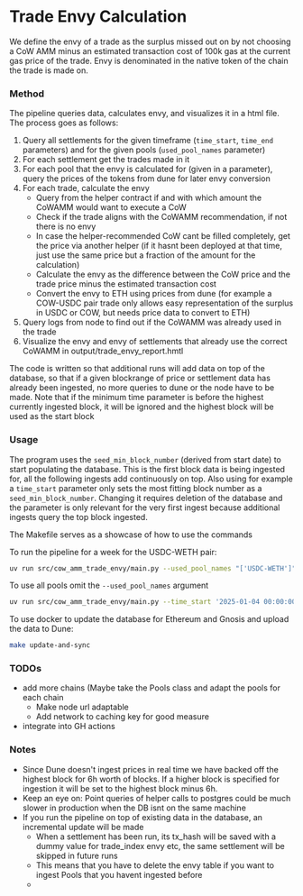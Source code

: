 # Trade Envy Calculation

We define the envy of a trade as the surplus missed out on by not choosing a CoW AMM minus
an estimated transaction cost of 100k gas at the current gas price of the trade. Envy is denominated in the native token of the chain the trade is made on.

### Method

The pipeline queries data, calculates envy, and visualizes it in a html file. The process goes as follows:

1. Query all settlements for the given timeframe (`time_start`, `time_end` parameters) and for the given pools (`used_pool_names` parameter)
2. For each settlement get the trades made in it
3. For each pool that the envy is calculated for (given in a parameter), query the prices of the tokens from dune for later envy conversion
4. For each trade, calculate the envy
   -  Query from the helper contract if and with which amount the CoWAMM would want to execute a CoW
   -  Check if the trade aligns with the CoWAMM recommendation, if not there is no envy
   -  In case the helper-recommended CoW cant be filled completely, get the price via another helper (if it hasnt been deployed at that time, just use the same price but a fraction of the amount for the calculation)
   -  Calculate the envy as the difference between the CoW price and the trade price minus the estimated transaction cost 
   -  Convert the envy to ETH using prices from dune (for example a COW-USDC pair trade only allows easy representation of the surplus in USDC or COW, but needs price data to convert to ETH)
5. Query logs from node to find out if the CoWAMM was already used in the trade
6. Visualize the envy and envy of settlements that already use the correct CoWAMM in output/trade_envy_report.hmtl


The code is written so that additional runs will add data on top of the database, so that if
a given blockrange of price or settlement data has already been ingested, no more queries to dune or the node have to be made.
Note that if the minimum time parameter is before the highest currently ingested block, it will be ignored and the highest block will be used as the start block


### Usage

The program uses the `seed_min_block_number` (derived from start date) to start populating the database. This is the first block data is being ingested for, all the following ingests add continuously on top.
Also using for example a `time_start` parameter only sets the most fitting block number as a `seed_min_block_number`. Changing it requires deletion of the database and the parameter is only relevant for the very first ingest because additional ingests query the top block ingested.

The Makefile serves as a showcase of how to use the commands

To run the pipeline for a week for the USDC-WETH pair:
```bash
uv run src/cow_amm_trade_envy/main.py --used_pool_names "['USDC-WETH']" --time_start '2025-01-04 00:00:00' --time_end '2025-01-11 23:59:59'
```

To use all pools omit the `--used_pool_names` argument
```bash
uv run src/cow_amm_trade_envy/main.py --time_start '2025-01-04 00:00:00' --time_end '2025-01-11 23:59:59'
```

To use docker to update the database for Ethereum and Gnosis and upload the data to Dune:
```bash
make update-and-sync
```

### TODOs

- add more chains (Maybe take the Pools class and adapt the pools for each chain
  - Make node url adaptable
  - Add network to caching key for good measure
- integrate into GH actions

### Notes

- Since Dune doesn't ingest prices in real time we have backed off the highest block for 6h worth of blocks. If a higher block is specified for ingestion it will be set to the highest block minus 6h.
- Keep an eye on: Point queries of helper calls to postgres could be much slower in production when the DB isnt on the same machine
- If you run the pipeline on top of existing data in the database, an incremental update will be made
  - When a settlement has been run, its tx_hash will be saved with a dummy value for trade_index envy etc, the same settlement will be skipped in future runs
  - This means that you have to delete the envy table if you want to ingest Pools that you havent ingested before
  - 